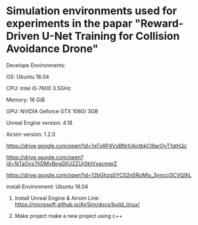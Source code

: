 # Simulation environments used for experiments in the papar "Reward-Driven U-Net Training for Collision Avoidance Drone"

Develope Environments:

OS: Ubuntu 18.04

CPU: Intel i5-7600 3.5GHz

Memory: 16 GiB

GPU: NVIDIA Geforce GTX 1060/ 3GB

Unreal Engine version: 4.18

Airsim version: 1.2.0


https://drive.google.com/open?id=1qTx6P4VxBNrIUkctbkCI9arOyT1gthQc

https://drive.google.com/open?id=1kTaOvz7hDMvBpg0XU2ZUr0ktVxacmprZ

https://drive.google.com/open?id=12bGhzgSYC02n5RoMlo_3ynccj3CVQ9iL


install Environment: Ubuntu 18.04

1) Install Unreal Engine & Airsim
Link: https://microsoft.github.io/AirSim/docs/build_linux/

2) Make project 
make a new project using c++
